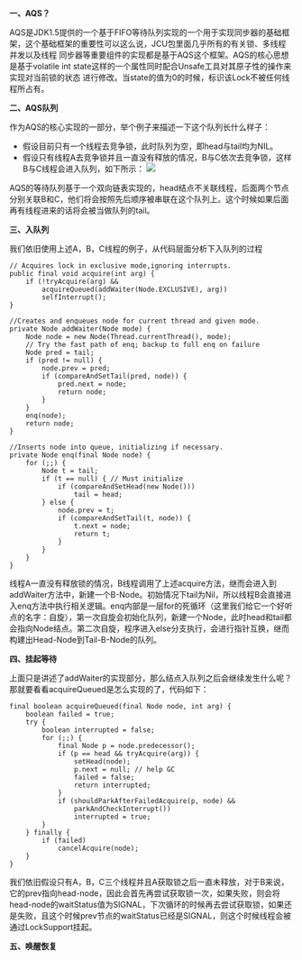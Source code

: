 **一、AQS？**

AQS是JDK1.5提供的一个基于FIFO等待队列实现的一个用于实现同步器的基础框架，这个基础框架的重要性可以这么说，JCU包里面几乎所有的有关锁、多线程并发以及线程
同步器等重要组件的实现都是基于AQS这个框架。AQS的核心思想是基于volatile int state这样的一个属性同时配合Unsafe工具对其原子性的操作来实现对当前锁的状态
进行修改。当state的值为0的时候，标识该Lock不被任何线程所占有。

**二、AQS队列**

作为AQS的核心实现的一部分，举个例子来描述一下这个队列长什么样子：
* 假设目前只有一个线程去竞争锁，此时队列为空，即head与tail均为NIL。
* 假设只有线程A去竞争锁并且一直没有释放的情况，B与C依次去竞争锁，这样B与C线程会进入队列，如下所示：
![](https://github.com/c-agam/notes/blob/master/images/AQS-Queue.png)

AQS的等待队列基于一个双向链表实现的，head结点不关联线程，后面两个节点分别关联B和C，他们将会按照先后顺序被串联在这个队列上。这个时候如果后面再有线程进来的话将会被当做队列的tail。

**三、入队列**

我们依旧使用上述A，B，C线程的例子，从代码层面分析下入队列的过程
```
// Acquires lock in exclusive mode,ignoring interrupts.
public final void acquire(int arg) {
    if (!tryAcquire(arg) &&
        acquireQueued(addWaiter(Node.EXCLUSIVE), arg))
        selfInterrupt();
}

//Creates and enqueues node for current thread and given mode.
private Node addWaiter(Node mode) {
    Node node = new Node(Thread.currentThread(), mode);
    // Try the fast path of enq; backup to full enq on failure
    Node pred = tail;
    if (pred != null) {
        node.prev = pred;
        if (compareAndSetTail(pred, node)) {
            pred.next = node;
            return node;
        }
    }
    enq(node);
    return node;
}

//Inserts node into queue, initializing if necessary.
private Node enq(final Node node) {
    for (;;) {
        Node t = tail;
        if (t == null) { // Must initialize
            if (compareAndSetHead(new Node()))
                tail = head;
        } else {
            node.prev = t;
            if (compareAndSetTail(t, node)) {
                t.next = node;
                return t;
            }
        }
    }
}
```
线程A一直没有释放锁的情况，B线程调用了上述acquire方法，继而会进入到addWaiter方法中，新建一个B-Node。初始情况下tail为Nil，所以线程B会直接进入enq方法中执行相关逻辑。enq内部是一层for的死循环（这里我们给它一个好听点的名字：自旋），第一次自旋会初始化队列，新建一个Node，此时head和tail都会指向Node结点。第二次自旋，程序进入else分支执行，会进行指针互换，继而构建出Head-Node到Tail-B-Node的队列。

**四、挂起等待**

上面只是讲述了addWaiter的实现部分，那么结点入队列之后会继续发生什么呢？那就要看看acquireQueued是怎么实现的了，代码如下：
```
final boolean acquireQueued(final Node node, int arg) {
    boolean failed = true;
    try {
        boolean interrupted = false;
        for (;;) {
            final Node p = node.predecessor();
            if (p == head && tryAcquire(arg)) {
                setHead(node);
                p.next = null; // help GC
                failed = false;
                return interrupted;
            }
            if (shouldParkAfterFailedAcquire(p, node) &&
                parkAndCheckInterrupt())
                interrupted = true;
        }
    } finally {
        if (failed)
            cancelAcquire(node);
    }
}
```
我们依旧假设只有A，B，C三个线程并且A获取锁之后一直未释放，对于B来说，它的prev指向head-node，因此会首先再尝试获取锁一次，如果失败，则会将head-node的waitStatus值为SIGNAL，下次循环的时候再去尝试获取锁，如果还是失败，且这个时候prev节点的waitStatus已经是SIGNAL，则这个时候线程会被通过LockSupport挂起。

**五、唤醒恢复**


